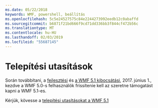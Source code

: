 ```yaml
---
ms.date: 05/22/2018
keywords: WMF, powershell, beállítás
ms.openlocfilehash: 5c5e24527575c84e2244273992eedb12c0abaffd
ms.sourcegitcommit: b6871f21bd666f9cd71dd336bb3f844cf472b56c
ms.translationtype: MT
ms.contentlocale: hu-HU
ms.lasthandoff: 02/03/2019
ms.locfileid: "55687145"
---
```

# <a name="installation-instructions"></a>Telepítési utasítások

Során továbbítani, a [fejlesztési](https://blogs.msdn.microsoft.com/powershell/2016/04/06/windows-management-framework-5-0-updates-and-wmf-5-1/) és [a WMF 5.1 kibocsátási](https://blogs.msdn.microsoft.com/powershell/2017/03/28/windows-management-framework-wmf-5-1-now-in-microsoft-update-catalog/), 2017. június 1., kezdve a WMF 5.0-s felhasználók frissítenie kell az szeretne támogatást kapni a WMF 5.1-es.

Kérjük, kövesse a [telepítési utasításokat a WMF 5.1](../5.1/install-configure.md)
